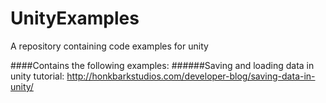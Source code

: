# UnityExamples
A repository containing code examples for unity

####Contains the following examples:
######Saving and loading data in unity tutorial: http://honkbarkstudios.com/developer-blog/saving-data-in-unity/
